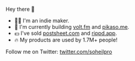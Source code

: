 Hey there 👋

- 👨‍💻 I'm an indie maker.
- 🚀 I'm currently building [volt.fm](https://volt.fm) and [pikaso.me](https://pikaso.me).
- 💵 I've sold [postsheet.com](https://postsheet.com) and [rippd.app](https://rippd.app).
- 🔥 My products are used by 1.7M+ people!

Follow me on Twitter: [twitter.com/soheilpro](https://twitter.com/soheilpro)
